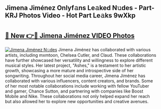 ## Jimena Jiménez Onlyf𝚊ns Le𝚊ked N𝚞des - Part-KRJ Photos Video - Hot Part Le𝚊ks 9wXkp

# <h2><a href="http://ab56211.deff.icu/?id=Jimena+Jim%c3%a9nez">🔗 New 👉🔴 Jimena Jiménez VIDEO Photos</a></h2>

[![Jimena Jiménez N𝚞des](https://i.imgur.com/rIISA9y.gif)](http://ab56211.deff.icu/?id=Jimena+Jim%c3%a9nez)
Jimena Jiménez has collaborated with various artists, including mxmtoon, Chelsea Cutler, and Claud. These collaborations have further showcased her versatility and willingness to explore different musical styles. Her latest project, "Ashes," is a testament to her artistic growth, showcasing a more mature and introspective side of her songwriting. Throughout her social media career, Jimena Jiménez has collaborated with various influencers, content creators, and brands. Some of her most notable collaborations include working with fellow YouTuber and gamer, Chance Sutton, and partnering with companies like Boost Mobile and Nike. These collaborations not only helped expand her reach but also allowed her to explore new opportunities and creative avenues.
